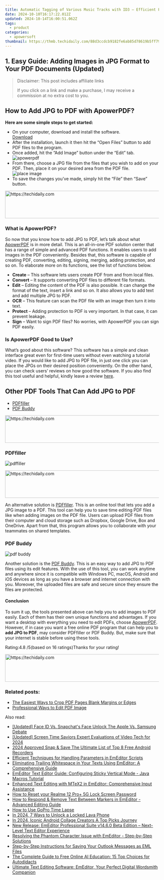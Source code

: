 ```yaml
---
title: Automatic Tagging of Various Music Tracks with ID3 – Efficient File Info Organization
date: 2024-10-10T16:17:22.012Z
updated: 2024-10-14T16:00:51.062Z
tags:
  - product
categories:
  - apowersoft
thumbnail: https://thmb.techidaily.com/88d3ccdcb9182fe6ab85d78619b5ff79c9f842144c7f0589af82188a3ec75add.jpg
---
```


## 1. Easy Guide: Adding Images in JPG Format to Your PDF Documents (Updated)

>  Disclaimer: This post includes affiliate links
>
>  If you click on a link and make a purchase, I may receive a commission at no extra cost to you.
>

## How to Add JPG to PDF with ApowerPDF?

**Here are some simple steps to get started:**

* On your computer, download and install the software.  
[Download](https://tools.techidaily.com/apowersoft/products/)
* After the installation, launch it then hit the “Open Files” button to add PDF files to the program.
* Once added, hit the “Add Image” button under the “Edit” tab.  
![apowerpdf](https://www.apowersoft.com//webusupload.aoscdn.com/apowercom/wp-content/uploads/2020/07/add-image.jpg.webp)
* From there, choose a JPG file from the files that you wish to add on your PDF. Then, place it on your desired area from the PDF file.  
![place image](https://www.apowersoft.com//webusupload.aoscdn.com/apowercom/wp-content/uploads/2020/07/place-jpg.jpg.webp)
* To save the changes you’ve made, simply hit the “File” then “Save” button.

<!-- affiliate ads begin -->
<a href="https://appsumo.8odi.net/c/5597632/2137412/7443" target="_top" id="2137412">
  <img src="//a.impactradius-go.com/display-ad/7443-2137412" border="0" alt="https://techidaily.com" width="728" height="90"/>
</a>
<img height="0" width="0" src="https://appsumo.8odi.net/i/5597632/2137412/7443" style="position:absolute;visibility:hidden;" border="0" />
<!-- affiliate ads end -->

### What is ApowerPDF?

So now that you know how to add JPG to PDF, let’s talk about what [ApowerPDF](https://tools.techidaily.com/apowersoft/apower-pdf/) is in more detail. This is an all-in-one PDF solution center that has a range of simple and advanced PDF functions. It enables users to add images in the PDF conveniently. Besides that, this software is capable of creating PDF, converting, editing, signing, merging, adding protection, and so on. To elaborate more on its functions, see the list of functions below.

* **Create** – This software lets users create PDF from and from local files.
* **Convert** – It supports converting PDF files to different file formats.
* **Edit**  – Editing the content of the PDF is also possible. It can change the format of the text, insert a link and so on. It also allows you to add text and add multiple JPG to PDF.
* **OCR** – This feature can scan the PDF file with an image then turn it into text.
* **Protect** – Adding protection to PDF is very important. In that case, it can prevent leakage.
* **Sign** – Want to sign PDF files? No worries, with ApowerPDF you can sign PDF easily.

### Is ApowerPDF Good to Use?

What’s good about this software? This software has a simple and clean interface great even for first-time users without even watching a tutorial video. If you would like to add JPG to PDF file, in just one click you can place the JPGs on their desired position conveniently. On the other hand, you can check users’ reviews on how good the software. If you also find this tool useful and helpful, kindly leave a review [here](https://www.g2crowd.com/products/apowerpdf/reviews).

## Other PDF Tools That Can Add JPG to PDF

* [PDFfiller](https://tools.techidaily.com/apowersoft/products/)
* [PDF Buddy](https://tools.techidaily.com/apowersoft/products/)

<!-- affiliate ads begin -->
<a href="https://unicoeye.pxf.io/c/5597632/2134493/18498" target="_top" id="2134493">
  <img src="//a.impactradius-go.com/display-ad/18498-2134493" border="0" alt="https://techidaily.com" width="728" height="90"/>
</a>
<img height="0" width="0" src="https://unicoeye.pxf.io/i/5597632/2134493/18498" style="position:absolute;visibility:hidden;" border="0" />
<!-- affiliate ads end -->

### PDFfiller

![pdffiller](https://www.apowersoft.com//webusupload.aoscdn.com/apowercom/wp-content/uploads/2020/07/add-image-pdffiller.jpg.webp)

<!-- affiliate ads begin -->
<a href="https://aligracehair.sjv.io/c/5597632/2135375/19272" target="_top" id="2135375">
  <img src="//a.impactradius-go.com/display-ad/19272-2135375" border="0" alt="https://techidaily.com" width="728" height="90"/>
</a>
<img height="0" width="0" src="https://aligracehair.sjv.io/i/5597632/2135375/19272" style="position:absolute;visibility:hidden;" border="0" />
<!-- affiliate ads end -->

An alternative solution is [PDFfiller](https://www.pdffiller.com/en/categories/add-image.htm). This is an online tool that lets you add a JPG image to a PDF. This tool can help you to save time editing PDF files like when adding images on the PDF file. Users can upload PDF files from their computer and cloud storage such as Dropbox, Google Drive, Box and OneDrive. Apart from that, this program allows you to collaborate with your teammates on shared templates.

### PDF Buddy

![pdf buddy](https://www.apowersoft.com//webusupload.aoscdn.com/apowercom/wp-content/uploads/2020/07/add-jpg-using-pdfbuddy.jpg.webp)

Another solution is the [PDF Buddy](https://www.pdfbuddy.com/how-to/add-image-to-pdf). This is an easy way to add JPG to PDF files using its edit features. With the use of this tool, you can work anytime and anywhere since it is compatible with Windows PC, macOS, Android and iOS devices as long as you have a browser and internet connection with you. Moreover, the uploaded files are safe and secure since they ensure the files are protected.

#### Conclusion

To sum it up, the tools presented above can help you to add images to PDF easily. Each of them has their own unique functions and advantages. If you want a desktop with everything you need to edit PDFs, choose [ApowerPDF](https://tools.techidaily.com/apowersoft/apower-pdf/). However, if in case you want a free online PDF program that can help you to **add JPG to PDF**, may consider PDFfiller or PDF Buddy. But, make sure that your internet is stable before using these tools.

Rating:4.8 /5(based on 16 ratings)Thanks for your rating!

<!-- affiliate ads begin -->
<a href="https://united.elfm.net/c/5597632/2139563/4704" target="_top" id="2139563">
  <img src="//a.impactradius-go.com/display-ad/4704-2139563" border="0" alt="https://techidaily.com" width="728" height="90"/>
</a>
<img height="0" width="0" src="https://united.elfm.net/i/5597632/2139563/4704" style="position:absolute;visibility:hidden;" border="0" />
<!-- affiliate ads end -->

### Related posts:

* [The Easiest Ways to Crop PDF Pages Blank Margins or Edges](https://tools.techidaily.com/apowersoft/apower-pdf/)
* [Professional Ways to Edit PDF Image](https://tools.techidaily.com/apowersoft/apower-pdf/)

<ins class="adsbygoogle"
     style="display:block"
     data-ad-format="autorelaxed"
     data-ad-client="ca-pub-7571918770474297"
     data-ad-slot="1223367746"></ins>

<ins class="adsbygoogle"
     style="display:block"
     data-ad-client="ca-pub-7571918770474297"
     data-ad-slot="8358498916"
     data-ad-format="auto"
     data-full-width-responsive="true"></ins>

<span class="atpl-alsoreadstyle">Also read:</span>
<div><ul>
<li><a href="https://some-knowledge.techidaily.com/updated-face-id-vs-snapchats-face-unlock-the-apple-vs-samsung-debate/"><u>[Updated] Face ID Vs. Snapchat's Face Unlock The Apple Vs. Samsung Debate</u></a></li>
<li><a href="https://screen-sharing-recording.techidaily.com/updated-screen-time-saviors-expert-evaluations-of-video-tech-for-2024/"><u>[Updated] Screen Time Saviors Expert Evaluations of Video Tech for 2024</u></a></li>
<li><a href="https://video-screen-grab.techidaily.com/2024-approved-snap-and-save-the-ultimate-list-of-top-8-free-android-recorders/"><u>2024 Approved Snap & Save The Ultimate List of Top 8 Free Android Recorders</u></a></li>
<li><a href="https://win-superb.techidaily.com/efficient-techniques-for-handling-parameters-in-emeditor-scripts/"><u>Efficient Techniques for Handling Parameters in EmEditor Scripts</u></a></li>
<li><a href="https://win-superb.techidaily.com/eliminating-trailing-whitespace-in-your-texts-using-emeditor-a-comprehensive-guide/"><u>Eliminating Trailing Whitespace in Your Texts Using EmEditor: A Comprehensive Guide</u></a></li>
<li><a href="https://win-superb.techidaily.com/emeditor-text-editor-guide-configuring-sticky-vertical-mode-java-macros-tutorial/"><u>EmEditor Text Editor Guide: Configuring Sticky Vertical Mode - Java Macros Tutorial</u></a></li>
<li><a href="https://win-superb.techidaily.com/enhanced-text-editing-with-mtex2-in-emeditor-comprehensive-input-assistance/"><u>Enhanced Text Editing with MTeX2 in EmEditor: Comprehensive Input Assistance</u></a></li>
<li><a href="https://easy-unlock-android.techidaily.com/how-to-reset-your-realme-12-proplus-5g-lock-screen-password-by-drfone-android/"><u>How to Reset your Realme 12 Pro+ 5G Lock Screen Password</u></a></li>
<li><a href="https://win-superb.techidaily.com/how-to-respond-and-remove-text-between-markers-in-emeditor-advanced-editing-guide/"><u>How to Respond & Remove Text Between Markers in EmEditor - Advanced Editing Guide</u></a></li>
<li><a href="https://extra-lessons.techidaily.com/how-to-use-gopro-time-lapse/"><u>How to Use GoPro Time Lapse</u></a></li>
<li><a href="https://android-unlock.techidaily.com/in-2024-7-ways-to-unlock-a-locked-lava-phone-by-drfone-android/"><u>In 2024, 7 Ways to Unlock a Locked Lava Phone</u></a></li>
<li><a href="https://some-techniques.techidaily.com/in-2024-iconic-android-collage-creators-a-top-picks-journey/"><u>In 2024, Iconic Android Collage Creators A Top Picks Journey</u></a></li>
<li><a href="https://win-superb.techidaily.com/new-release-emeditor-professional-suite-v1460-beta-edition-next-level-text-editor-experience/"><u>New Release: EmEditor Professional Suite v14.6.0 Beta Edition – Next-Level Text Editor Experience</u></a></li>
<li><a href="https://win-superb.techidaily.com/resolving-the-phantom-character-issue-with-emeditor-step-by-step-solutions/"><u>Resolving the Phantom Character Issue with EmEditor - Step-by-Step Solutions</u></a></li>
<li><a href="https://discover-guides.techidaily.com/step-by-step-instructions-for-saving-your-outlook-messages-as-eml-files/"><u>Step-by-Step Instructions for Saving Your Outlook Messages as EML Files</u></a></li>
<li><a href="https://technical-tips.techidaily.com/the-complete-guide-to-free-online-ai-education-15-top-choices-for-autodidacts/"><u>The Complete Guide to Free Online AI Education: 15 Top Choices for Autodidacts</u></a></li>
<li><a href="https://win-superb.techidaily.com/ultimate-text-editing-software-emeditor-your-perfect-digital-wordsmith-companion/"><u>Ultimate Text Editing Software: EmEditor, Your Perfect Digital Wordsmith Companion</u></a></li>
</ul></div>

